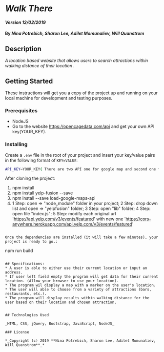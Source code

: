 # _Walk There_

#### _Version 12/02/2019_

#### By _**Nina Potrebich, Sharon Lee, Adilet Momunaliev, Will Quanstrom**_

## Description

_A location based website that allows users to search attractions within walking distance of their location ._

## Getting Started

These instructions will get you a copy of the project up and running on your local machine for development and testing purposes.

### Prerequisites

* NodeJS
* Go to the website https://opencagedata.com/api and get your own API key(YOUR_KEY).

### Installing

Create a `.env` file in the root of your project and insert your key/value pairs in the following format of `KEY=VALUE`:

```sh
API_KEY=YOUR_KEY( There are two API one for google map and second one for Yelp API)
```
After cloning the project:
1. npm install
2. npm install yelp-fusion --save
3. npm install --save load-google-maps-api
4. 1 Step: open => "node_module" folder in your project; 2 Step: drop down list and open => "yelpfusion" folder; 3 Step: open "lib" folder; 4 Step: open file        "index.js"; 5 Step: modify each original url 'https://api.yelp.com/v3/events/featured' with new one 'https://cors-anywhere.herokuapp.com/api.yelp.com/v3/events/featured'

```

Once the dependencies are installed (it will take a few minutes), your project is ready to go.:

```
npm run build
```

## Specifications:
* A user is able to either use their current location or input an address.
* If user left field empty the program will get data for their current location. (Allow your browser to use your location).
* The program wil display a map with a marker on the user's location.
* The user will able to choose from a variety of attractions (bars, restaurants, etc.).
* The program will display results within walking distance for the user based on their location and chosen attraction.


## Technologies Used

_HTML, CSS, jQuery, Bootstrap, JavaScript, NodeJS_

### License

*_Copyright (c) 2019 **Nina Potrebich, Sharon Lee, Adilet Momunaliev, Will Quanstrom**_*
